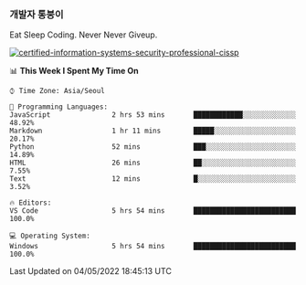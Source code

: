 ### 개발자 통붕이
Eat Sleep Coding.
Never Never Giveup.

[![certified-information-systems-security-professional-cissp](https://user-images.githubusercontent.com/44606727/157613689-acd84ec6-5f8f-4e79-89d9-a8d51f033634.png)](https://www.credly.com/badges/f394a010-85a0-450b-9136-8043af01d71c/public_url)

<!--START_SECTION:waka-->
📊 **This Week I Spent My Time On** 

```text
⌚︎ Time Zone: Asia/Seoul

💬 Programming Languages: 
JavaScript               2 hrs 53 mins       ████████████░░░░░░░░░░░░░   48.92% 
Markdown                 1 hr 11 mins        █████░░░░░░░░░░░░░░░░░░░░   20.17% 
Python                   52 mins             ███░░░░░░░░░░░░░░░░░░░░░░   14.89% 
HTML                     26 mins             ██░░░░░░░░░░░░░░░░░░░░░░░   7.55% 
Text                     12 mins             █░░░░░░░░░░░░░░░░░░░░░░░░   3.52%

🔥 Editors: 
VS Code                  5 hrs 54 mins       █████████████████████████   100.0%

💻 Operating System: 
Windows                  5 hrs 54 mins       █████████████████████████   100.0%

```


 Last Updated on 04/05/2022 18:45:13 UTC
<!--END_SECTION:waka-->
